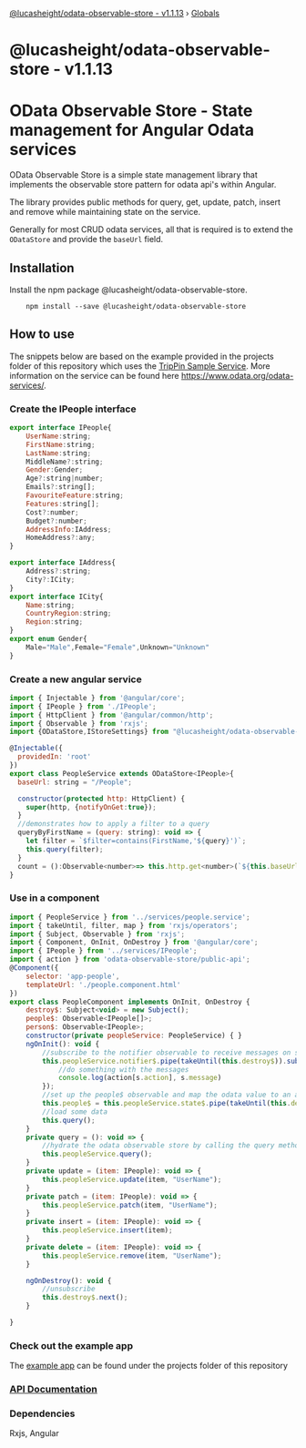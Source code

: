 [@lucasheight/odata-observable-store - v1.1.13](README.md) › [Globals](globals.md)

# @lucasheight/odata-observable-store - v1.1.13

# OData Observable Store - State management for Angular Odata services

OData Observable Store is a simple state management library that implements the observable store pattern for odata api's within Angular.

The library provides public methods for query, get, update, patch, insert and remove while maintaining state on the service.

Generally for most CRUD odata services, all that is required is to extend the `ODataStore` and provide the `baseUrl` field.

## Installation

Install the npm package @lucasheight/odata-observable-store.
```
    npm install --save @lucasheight/odata-observable-store
```

## How to use
The snippets below are based on the example provided in the projects folder of this repository which uses the [TripPin Sample Service](https://services.odata.org/TripPinRESTierService).
More information on the service can be found here https://www.odata.org/odata-services/.

### Create the IPeople interface
```javascript
export interface IPeople{
    UserName:string;
    FirstName:string;
    LastName:string;
    MiddleName?:string;
    Gender:Gender;
    Age?:string|number;
    Emails?:string[];
    FavouriteFeature:string;
    Features:string[];
    Cost?:number;
    Budget?:number;
    AddressInfo:IAddress;
    HomeAddress?:any;
}

export interface IAddress{
    Address?:string;
    City?:ICity;
}
export interface ICity{
    Name:string;
    CountryRegion:string;
    Region:string;
}
export enum Gender{
    Male="Male",Female="Female",Unknown="Unknown"
}
```
### Create a new angular service
```javascript
import { Injectable } from '@angular/core';
import { IPeople } from './IPeople';
import { HttpClient } from '@angular/common/http';
import { Observable } from 'rxjs';
import {ODataStore,IStoreSettings} from "@lucasheight/odata-observable-store"

@Injectable({
  providedIn: 'root'
})
export class PeopleService extends ODataStore<IPeople>{
  baseUrl: string = "/People";

  constructor(protected http: HttpClient) {
    super(http, {notifyOnGet:true});
  }
  //demonstrates how to apply a filter to a query
  queryByFirstName = (query: string): void => {
    let filter = `$filter=contains(FirstName,'${query}')`;
    this.query(filter);
  }
  count = ():Observable<number>=> this.http.get<number>(`${this.baseUrl}/$count`)
}
```
### Use in a component
``` javascript
import { PeopleService } from '../services/people.service';
import { takeUntil, filter, map } from 'rxjs/operators';
import { Subject, Observable } from 'rxjs';
import { Component, OnInit, OnDestroy } from '@angular/core';
import { IPeople } from '../services/IPeople';
import { action } from 'odata-observable-store/public-api';
@Component({
    selector: 'app-people',
    templateUrl: './people.component.html'
})
export class PeopleComponent implements OnInit, OnDestroy {
    destroy$: Subject<void> = new Subject();
    people$: Observable<IPeople[]>;
    person$: Observable<IPeople>;
    constructor(private peopleService: PeopleService) { }
    ngOnInit(): void {
        //subscribe to the notifier observable to receive messages on state changes
        this.peopleService.notifier$.pipe(takeUntil(this.destroy$)).subscribe(s => {
            //do something with the messages
            console.log(action[s.action], s.message)
        });
        //set up the people$ observable and map the odata value to an array of IPeople[]
        this.people$ = this.peopleService.state$.pipe(takeUntil(this.destroy$), map(m => m.value));
        //load some data
        this.query();
    }
    private query = (): void => {
        //hydrate the odata observable store by calling the query method 
        this.peopleService.query();
    }
    private update = (item: IPeople): void => {
        this.peopleService.update(item, "UserName");
    }
    private patch = (item: IPeople): void => {
        this.peopleService.patch(item, "UserName");
    }
    private insert = (item: IPeople): void => {
        this.peopleService.insert(item);
    }
    private delete = (item: IPeople): void => {
        this.peopleService.remove(item, "UserName");
    }

    ngOnDestroy(): void {
        //unsubscribe 
        this.destroy$.next();
    }

}
```
### Check out the example app

The [example app](https://github.com/lucasheight/odata-observable-store/tree/master/projects/example) can be found under the projects folder of this repository

### [API Documentation](https://github.com/lucasheight/odata-observable-store/blob/master/projects/odata-observable-store/docs/globals.md)

### Dependencies
Rxjs, Angular
